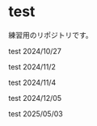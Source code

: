 # test
練習用のリポジトリです。

test 2024/10/27

test 2024/11/2

test 2024/11/4

test 2024/12/05

test 2025/05/03
